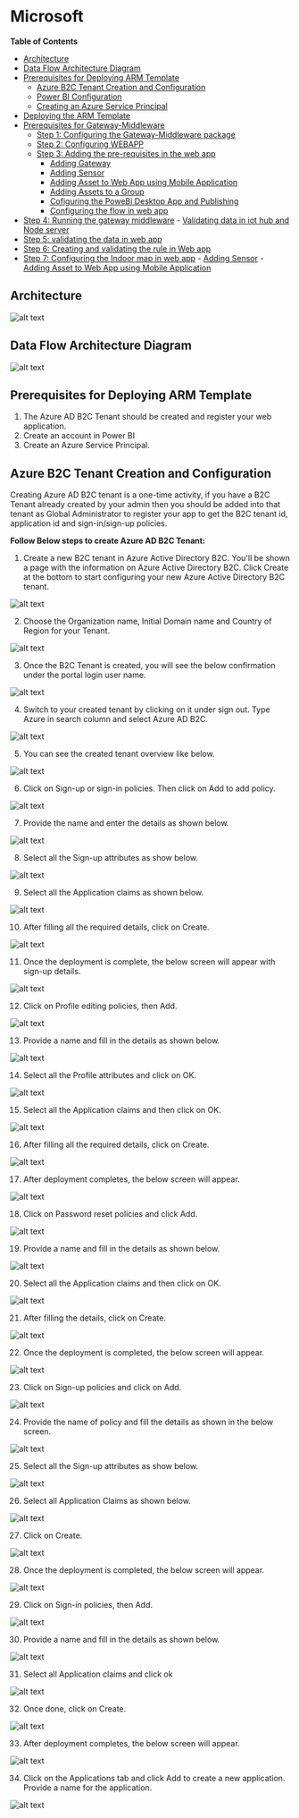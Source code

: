 # Microsoft

**Table of Contents** 

- [Architecture](#architecture)
- [Data Flow Architecture Diagram](#data-flow-architecture-diagram)
- [Prerequisites for Deploying ARM Template](#prerequisites-for-deploying-arm-template)
    - [Azure B2C Tenant Creation and Configuration](#azure-b2c-tenant-creation-and-configuration)
	- [	Power BI Configuration](#power-bi-configuration)
	- [Creating an Azure Service Principal](#creating-an-azure-service-principal)
- [Deploying the ARM Template](#deploying-the-arm-template)
- [Prerequisites for Gateway-Middleware](#prerequisites-for-gateway-middleware)
     - [Step 1: Configuring the Gateway-Middleware package](#configuring-the-gateway-middleware-package)
     - [Step 2: Configuring WEBAPP](#configuring-webapp)
     - [Step 3: Adding the pre-requisites in the web app](#adding-the-pre-requisites-in-the-web-app)
		- [Adding Gateway](#adding-gateway)
		- [Adding Sensor](#adding-sensor)
		- [Adding Asset to Web App using Mobile Application](#adding-asset-to-Web-app-using-mobile-application)
		- [Adding Assets to a Group](#adding-assets-to-a-group)
		- [Cofiguring the PoweBi Desktop App and Publishing](#cofiguring-the-powebi-desktop-app-and-publishing)
		- [Configuring the flow in web app](#configuring-the-flow-in-web-app)
- [Step 4: Running the gateway middleware](#step-4:running-the-gateway-middleware)
		- [Validating data in iot hub and Node server](#validating-data-in-iot-hub-and-node-server)
- [Step 5: validating the data in web app](step-5:validating-the-data-in-web-app)
- [Step 6: Creating and validating the rule in Web app](#step-6:creating-and-validating-the-rule-in-web-app)
- [Step 7: Configuring the Indoor map in web app](#step-7:configuring-the-indoor-map-in-web-app)
		- [Adding Sensor](#adding-sensor)
		- [Adding Asset to Web App using Mobile Application](#adding-asset-to-Web-app-using-mobile-application)









## Architecture

![alt text](https://raw.githubusercontent.com/sysgain/ams-iot/core_components/images/Architecture_Diagram.jpg?token=AT3nZlb0JsizUqjXdO1PcEpvhJZyyafVks5a9UmOwA%3D%3D)

## Data Flow Architecture Diagram

![alt text](https://raw.githubusercontent.com/sysgain/ams-iot/core_components/images/DataflowArchitectureDiagram.jpg?token=AT3nZlYe4LDYIaQk2p3xFGtgZ8nczgf8ks5a9UnUwA%3D%3D)

## Prerequisites for Deploying ARM Template

  1. The Azure AD B2C Tenant should be created and register your web application. 
  2. Create an account in Power BI 
  3. Create an Azure Service Principal. 

## Azure B2C Tenant Creation and Configuration   

Creating Azure AD B2C tenant is a one-time activity, if you have a B2C Tenant already created by your admin then you should be added into that tenant as Global Administrator to register your app to get the B2C tenant id, application id and sign-in/sign-up policies.  

**Follow Below steps to create Azure AD B2C Tenant:**

1. Create a new B2C tenant in Azure Active Directory B2C. You'll be shown a page with the information on Azure Active Directory B2C. Click Create at the bottom to start configuring your new Azure Active Directory B2C tenant.

![alt text](https://raw.githubusercontent.com/sysgain/ams-iot/core_components/images/1.png?token=AT3nZh7xYeK7ChLfgDAyOGibJKGw_Kj1ks5a9WAXwA%3D%3D)

2. Choose the Organization name, Initial Domain name and Country of Region for your Tenant. 

![alt text](https://raw.githubusercontent.com/sysgain/ams-iot/core_components/images/2.png?token=AT3nZjL5Bs8aemZ5zz0Mp0qdY0hTQHyyks5a9WBhwA%3D%3D)

3. Once the B2C Tenant is created, you will see the below confirmation under the portal login user name.

![alt text](https://raw.githubusercontent.com/sysgain/ams-iot/core_components/images/3.png?token=AT3nZqM1TMLN2Uop00yGy-ohVKNvYTfEks5a9WB4wA%3D%3D)

4. Switch to your created tenant by clicking on it under sign out. Type Azure in search column and select Azure AD B2C.

![alt text](https://raw.githubusercontent.com/sysgain/ams-iot/core_components/images/4.png?token=AT3nZlLzXHPbCwmaWtxxkAzHphdz9X4cks5a9WCOwA%3D%3D)

5. You can see the created tenant overview like below.

![alt text](https://github.com/sysgain/ams-iot/raw/core_components/images/5.png)

6.	Click on Sign-up or sign-in policies. Then click on Add to add policy.

![alt text](https://github.com/sysgain/ams-iot/raw/core_components/images/6.png)

7.	Provide the name and enter the details as shown below.

![alt text](https://github.com/sysgain/ams-iot/raw/core_components/images/7.png)

8.	Select all the Sign-up attributes as show below.

![alt text](https://github.com/sysgain/ams-iot/raw/core_components/images/8.png)

9.	Select all the Application claims as shown below.

![alt text](https://github.com/sysgain/ams-iot/raw/core_components/images/9.png)

10.	After filling all the required details, click on Create.

![alt text](https://github.com/sysgain/ams-iot/raw/core_components/images/10.png)

11.	Once the deployment is complete, the below screen will appear with sign-up details.

![alt text](https://github.com/sysgain/ams-iot/raw/core_components/images/11.png)

12.	Click on Profile editing policies, then Add.

![alt text](https://github.com/sysgain/ams-iot/raw/core_components/images/12.png)

13. Provide a name and fill in the details as shown below.

![alt text](https://github.com/sysgain/ams-iot/raw/core_components/images/13.png)

14. Select all the Profile attributes and click on OK.

![alt text](https://github.com/sysgain/ams-iot/raw/core_components/images/14.png)

15. Select all the Application claims and then click on OK.

![alt text](https://github.com/sysgain/ams-iot/raw/core_components/images/15.png)

16. After filling all the required details, click on Create.

![alt text](https://github.com/sysgain/ams-iot/raw/core_components/images/16.png)

17. After deployment completes, the below screen will appear.

![alt text](https://github.com/sysgain/ams-iot/raw/core_components/images/17.png)

18. Click on Password reset policies and click Add.

![alt text](https://github.com/sysgain/ams-iot/raw/core_components/images/18.png)

19. Provide a name and fill in the details as shown below.

![alt text](https://github.com/sysgain/ams-iot/raw/core_components/images/19.png)

20. Select all the Application claims and then click on OK.

![alt text](https://github.com/sysgain/ams-iot/raw/core_components/images/20.png)

21. After filling the details, click on Create.

![alt text](https://github.com/sysgain/ams-iot/raw/core_components/images/21.png)

22. Once the deployment is completed, the below screen will appear.

![alt text](https://github.com/sysgain/ams-iot/raw/core_components/images/22.png)

23. Click on Sign-up policies and click on Add.

![alt text](https://github.com/sysgain/ams-iot/raw/core_components/images/23.png)

24. Provide the name of policy and fill the details as shown in the below screen.

![alt text](https://github.com/sysgain/ams-iot/raw/core_components/images/24.png)

25. Select all the Sign-up attributes as show below.

![alt text](https://github.com/sysgain/ams-iot/raw/core_components/images/25.png)

26. Select all Application Claims as shown below.

![alt text](https://github.com/sysgain/ams-iot/raw/core_components/images/26.png)

27. Click on Create.

![alt text](https://github.com/sysgain/ams-iot/raw/core_components/images/27.png)

28. Once the deployment is completed, the below screen will appear.

![alt text](https://github.com/sysgain/ams-iot/raw/core_components/images/28.png)

29. Click on Sign-in policies, then Add.

![alt text](https://github.com/sysgain/ams-iot/raw/core_components/images/29.png)

30. Provide a name and fill in the details as shown below.

![alt text](https://github.com/sysgain/ams-iot/raw/core_components/images/30.png)

31. Select all Application claims and click ok

![alt text](https://github.com/sysgain/ams-iot/raw/core_components/images/31.png)

32. Once done, click on Create.

![alt text](https://github.com/sysgain/ams-iot/raw/core_components/images/32.png)

33. After deployment completes, the below screen will appear.

![alt text](https://github.com/sysgain/ams-iot/raw/core_components/images/33.png)

34. Click on the Applications tab and click Add to create a new application. Provide a name for the application.

![alt text](https://github.com/sysgain/ams-iot/raw/core_components/images/34.png)
